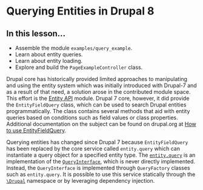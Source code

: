 # Querying Entities in Drupal 8

## In this lesson...

*   Assemble the module `examples/query_example`.
*   Learn about entity queries.
*   Learn about entity loading.
*   Explore and build the `PageExampleController` class.

Drupal core has historically provided limited approaches to manipulating and using the entity system which was initially introduced with Drupal-7 and as a result of that need, a solution arose in the contributed module space. This effort is the [Entity API](https://www.drupal.org/project/entity) module. Drupal 7 core, however, it did provide the `EntityFieldQuery` class, which can be used to search Drupal entities programmatically. The class contains several methods that aid with entity queries based on conditions such as field values or class properties. Additional documentation on the subject can be found on drupal.org at [How to use EntityFieldQuery](https://www.drupal.org/node/1343708).

Querying entities has changed since Drupal 7 because `EntityFieldQuery` has been replaced by the core service called `entity.query` which can instantiate a query object for a specified entity type. The [`entity.query`](https://api.drupal.org/api/drupal/core%21core.services.yml/service/entity.query/8) is an implementation of the [`QueryInterface`](https://api.drupal.org/api/drupal/core%21lib%21Drupal%21Core%21Entity%21Query%21QueryInterface.php/interface/QueryInterface/8), which is never directly implemented. Instead, the `QueryInterface` is implemented through `QueryFactory` classes such as `entity.query`. It is possible to use this service statically through the [`\Drupal`](https://api.drupal.org/api/drupal/core%21lib%21Drupal.php/function/Drupal%3A%3AentityQuery/8) namespace or by leveraging dependency injection.
